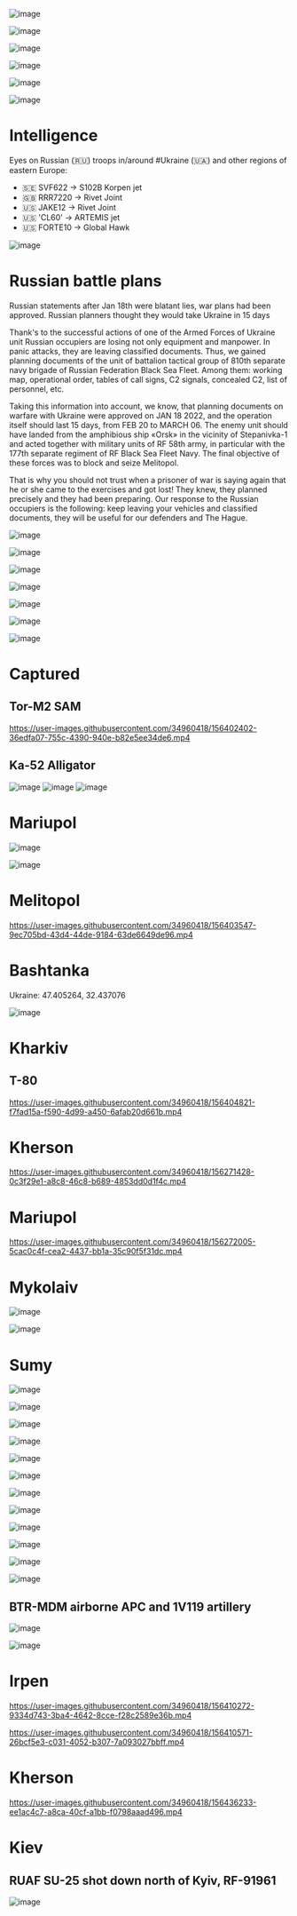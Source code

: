 ![image](https://user-images.githubusercontent.com/34960418/156406809-ec8fb910-82d2-43be-93be-b9c6fb4e3f06.png)

![image](https://user-images.githubusercontent.com/34960418/156408173-7f596556-75f1-4b44-b340-316ffe4b2956.png)

![image](https://user-images.githubusercontent.com/34960418/156401185-19fbf659-ca64-43e4-8ad8-3b25a3f6a309.png)

![image](https://user-images.githubusercontent.com/34960418/156400266-b7f0f292-4617-4fca-bda6-c74e9d0d0b99.png)

![image](https://user-images.githubusercontent.com/34960418/156400312-bd141bf3-fc26-4618-af96-9a505f41da29.png)

![image](https://user-images.githubusercontent.com/34960418/156268972-29e9b2b9-06f7-47a1-9d0f-e2f7ddacdf84.png)

# Intelligence

Eyes on Russian (🇷🇺) troops in/around #Ukraine (🇺🇦) and other regions of eastern Europe:

- 🇸🇪 SVF622 -> S102B Korpen jet
- 🇬🇧 RRR7220 -> Rivet Joint
- 🇺🇸 JAKE12 -> Rivet Joint
- 🇺🇸 'CL60' -> ARTEMIS jet
- 🇺🇸 FORTE10 -> Global Hawk

![image](https://user-images.githubusercontent.com/34960418/156428487-eb9abcc4-a8f2-4bfe-938b-956f8ef4ea89.png)


# Russian battle plans

Russian statements after Jan 18th were blatant lies, war plans had been approved. Russian planners thought they would take Ukraine in 15 days

Thank's to the successful actions of one of the Armed Forces of Ukraine unit Russian occupiers are losing not only equipment and manpower. In panic attacks, they are leaving classified documents. Thus, we gained planning documents of the unit of battalion tactical group of 810th separate navy brigade of Russian Federation Black Sea Fleet. Among them: working map, operational order, tables of call signs, C2 signals, concealed C2, list of personnel, etc. 

Taking this information into account, we know, that planning documents on warfare with Ukraine were approved on JAN 18 2022, and the operation itself should last 15 days, from FEB 20 to MARCH 06. The enemy unit should have landed from the amphibious ship «Оrsk» in the vicinity of Stepanivka-1 and acted together with military units of RF 58th army, in particular with the 177th separate regiment of RF Black Sea Fleet Navy. The final objective of these forces was to block and seize Melitopol.

That is why you should not trust when a prisoner of war is saying again that he or she came to the exercises and got lost! They knew, they planned precisely and they had been preparing. Our response to the Russian occupiers is the following: keep leaving your vehicles and classified documents, they will be useful for our defenders and The Hague.

![image](https://user-images.githubusercontent.com/34960418/156399516-dd152319-1631-4fda-b564-448f19916b02.png)

![image](https://user-images.githubusercontent.com/34960418/156399615-f59c5d5d-f1f7-4c17-b8f1-5f7d2ef80640.png)

![image](https://user-images.githubusercontent.com/34960418/156399639-d1a9eda7-9462-4b04-a525-af9f0d46d911.png)

![image](https://user-images.githubusercontent.com/34960418/156399678-56c0394e-0f8c-4a43-9e04-4737633e4590.png)

![image](https://user-images.githubusercontent.com/34960418/160149598-6dc8569b-ea56-4134-9919-f2082ddbfeb7.png)

![image](https://user-images.githubusercontent.com/34960418/160149607-f5494867-714f-4d68-92ce-6e0004ccf506.png)

![image](https://user-images.githubusercontent.com/34960418/160150294-723237af-f51c-4b69-826e-0231b5879ec1.png)


# Captured 

## Tor-M2 SAM 

https://user-images.githubusercontent.com/34960418/156402402-36edfa07-755c-4390-940e-b82e5ee34de6.mp4


## Ka-52 Alligator

![image](https://user-images.githubusercontent.com/34960418/156440515-4ba59809-c5de-46dc-aa78-d4a8b8830d05.png)
![image](https://user-images.githubusercontent.com/34960418/156440548-894217eb-baad-461e-a3fc-67fafc63abcd.png)
![image](https://user-images.githubusercontent.com/34960418/156440565-40ca23db-35fc-4f31-8df6-268f360e7469.png)



# Mariupol

![image](https://user-images.githubusercontent.com/34960418/156407040-aad6e8f9-132b-4f9f-9e0c-f788794c7761.png)

![image](https://user-images.githubusercontent.com/34960418/156407068-bdfa87d0-47d7-4b6e-8e15-6300349165e6.png)



# Melitopol

https://user-images.githubusercontent.com/34960418/156403547-9ec705bd-43d4-44de-9184-63de6649de96.mp4


# Bashtanka

Ukraine: 47.405264, 32.437076

![image](https://user-images.githubusercontent.com/34960418/156403755-4f8b5e75-2a82-4b8a-849e-d28fd06f6230.png)



# Kharkiv

## T-80

https://user-images.githubusercontent.com/34960418/156404821-f7fad15a-f590-4d99-a450-6afab20d661b.mp4


# Kherson

https://user-images.githubusercontent.com/34960418/156271428-0c3f29e1-a8c8-46c8-b689-4853dd0d1f4c.mp4


# Mariupol

https://user-images.githubusercontent.com/34960418/156272005-5cac0c4f-cea2-4437-bb1a-35c90f5f31dc.mp4


# Mykolaiv

![image](https://user-images.githubusercontent.com/34960418/156406513-b93fe4d6-ed6f-4b89-96bf-3dd9b6dceae8.png)

![image](https://user-images.githubusercontent.com/34960418/156406553-ba18e4c2-211b-4770-a812-c0dae7652194.png)






# Sumy

![image](https://user-images.githubusercontent.com/34960418/156409727-df947513-1098-44e3-915b-fdedec24f67c.png)

![image](https://user-images.githubusercontent.com/34960418/156409746-f5f55a53-0acb-499b-a610-f23160c18e55.png)

![image](https://user-images.githubusercontent.com/34960418/156409755-85559e72-7387-4607-ae7c-cf735c43dfbe.png)

![image](https://user-images.githubusercontent.com/34960418/156409763-edce42e6-0bfc-48e4-8f32-916aec9d7481.png)

![image](https://user-images.githubusercontent.com/34960418/156409779-7c435521-c074-45e7-b431-8e05b048f4fb.png)

![image](https://user-images.githubusercontent.com/34960418/156409795-6ecec6eb-d289-43bb-a637-0056d31ab755.png)

![image](https://user-images.githubusercontent.com/34960418/156409809-104fe6c6-3f93-42a1-86ff-f9b3429ec32d.png)

![image](https://user-images.githubusercontent.com/34960418/156409830-48ce77f4-addd-4adb-b7c8-bea363ca37e5.png)

![image](https://user-images.githubusercontent.com/34960418/156409841-6f7da773-cb67-4a30-87b9-cbe5d822b824.png)

![image](https://user-images.githubusercontent.com/34960418/156409849-dbaf80aa-1f84-482e-889b-c85015729f79.png)

![image](https://user-images.githubusercontent.com/34960418/156415014-4f6777f7-5090-4b13-a5d4-147977f93849.png)

![image](https://user-images.githubusercontent.com/34960418/156415036-79adbf4c-a8c3-461f-b258-2de733c9e547.png)

## BTR-MDM airborne APC and 1V119 artillery 

![image](https://user-images.githubusercontent.com/34960418/156271630-8f5527b8-c4f7-43b9-91ee-ff03444cf7bf.png)

![image](https://user-images.githubusercontent.com/34960418/156271659-9ecd7008-771f-4e31-b870-929acc677771.png)


# Irpen

https://user-images.githubusercontent.com/34960418/156410272-9334d743-3ba4-4642-8cce-f28c2589e36b.mp4

https://user-images.githubusercontent.com/34960418/156410571-26bcf5e3-c031-4052-b307-7a093027bbff.mp4


# Kherson

https://user-images.githubusercontent.com/34960418/156436233-ee1ac4c7-a8ca-40cf-a1bb-f0798aaad496.mp4


# Kiev

## RUAF SU-25 shot down north of Kyiv, RF-91961

![image](https://user-images.githubusercontent.com/34960418/156441745-9b9803e8-a7ed-47e3-9fb0-ae4e9e70ce95.png)

